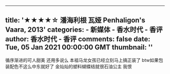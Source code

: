 
---
title: '★★★★☆ 潘海利根 瓦娅 Penhaligon's Vaara, 2013'
categories: 
    - 新媒体
    - 香水时代 - 香评
author: 香水时代 - 香评
comments: false
date: Tue, 05 Jan 2021 00:00:00 GMT
thumbnail: ''
---

<div>   
循序渐进的可人甜美 还用多说么 本祖马龙女孩已经立刻马上搞正装了
btw如果包装配色不这么中东就好了 金灿灿的塑料蝴蝶结就很石油公主 我恨  
</div>
            